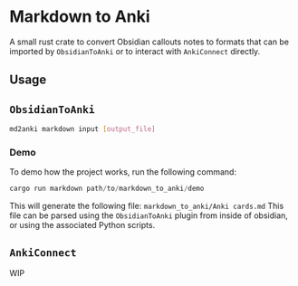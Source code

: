 # Markdown to Anki

A small rust crate to convert Obsidian callouts notes to formats that can be imported by `ObsidianToAnki` or to interact with `AnkiConnect` directly.

## Usage

## `ObsidianToAnki`

```bash
md2anki markdown input [output_file]
```

### Demo

To demo how the project works, run the following command:

```rust
cargo run markdown path/to/markdown_to_anki/demo
```

This will generate the following file: `markdown_to_anki/Anki cards.md`
This file can be parsed using the `ObsidianToAnki` plugin from inside of obsidian, or using the associated Python scripts.

## `AnkiConnect`

WIP
